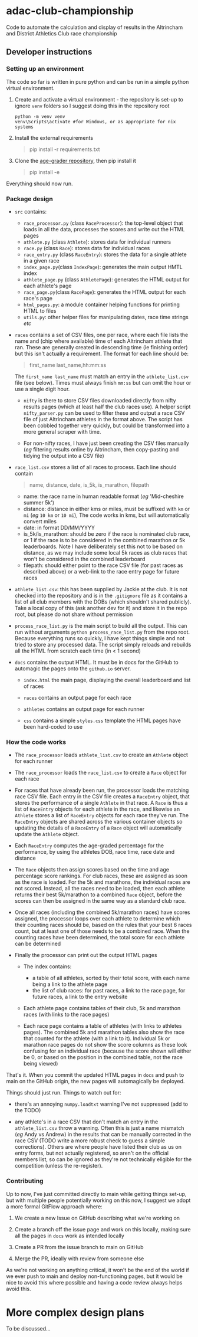 # adac-club-championship
Code to automate the calculation and display of results in the Altrincham and District Athletics Club race championship

## Developer instructions

### Setting up an environment

The code so far is written in pure python and can be run in a simple python virtual environment.

1. Create and activate a virtual environment - the repository is set-up to ignore `venv` folders so I suggest doing this in the repository root

    ```
    python -m venv venv
    venv\Scripts\activate #for Windows, or as appropriate for nix systems
    ```

2. Install the external requirements

    > pip install -r requirements.txt

3. Clone the [age-grader repository](https://github.com/jbuckner/agegrader), then pip install it

    > pip install -e <path-to-local-clone-of-agegrader-repo>

Everything should now run.

### Package design

- `src` contains:

    - `race_processor.py` (class `RaceProcessor`): the top-level object that loads in all the data, processes the scores and write out the HTML pages
    - `athlete.py` (class `Athlete`): stores data for individual runners 
    - `race.py` (class `Race`): stores data for individual races
    - `race_entry.py` (class `RaceEntry`): stores the data for a single athlete in a given race
    - `index_page.py`(class `IndexPage`): generates the main output HMTL index
    - `athlete_page.py` (class `AthletePage`): generates the HTML output for each athlete's page
    - `race_page.py`(class `RacePage`): generates the HTML output for each race's page
    - `html_pages.py`: a module container helping functions for printing HTML to files
    - `utils.py`: other helper files for manipulating dates, race time strings *etc*

- `races` contains a set of CSV files, one per race, where each file lists the name and (chip where available) time of each Altrincham athlete that ran. These
are generally created in  descending time (ie finishing order) but this isn't actually a requirement. The format for each line should be:

    > first_name last_name,hh:mm:ss

    The `first_name last_name` must match an entry in the `athlete_list.csv` file (see below). Times must always finish `mm:ss` but can omit the hour or use a single digit hour.

    - `nifty` is there to store CSV files downloaded directly from nifty results pages (which at least half the club races use). A helper script `nifty_parser.py` can be used to
    filter these and output a race CSV file of just Altrincham athletes in the format above. The script has been cobbled together very quickly, but could be transformed into a more general
    scraper with time.

    - For non-nifty races, I have just been creating the CSV files manually (*eg* filtering results online by Altrincham, then copy-pasting and tidying the output into a CSV file)

- `race_list.csv` stores a list of all races to process. Each line should contain

    > name, distance, date, is_5k, is_marathon, filepath

    - name: the race name in human readable format (*eg* 'Mid-cheshire summer 5k')
    - distance: distance in either kms or miles, must be suffixed with `km` or `mi` (*eg* `10 km` or `10 mi`), The code works in kms, but will automatically convert miles
    - date: in format DD/MM/YYYY
    - is_5k/is_marathon: should be zero if the race is nominated club race, or 1 if the race is to be considered in the combined marathon or 5k leaderboards. Note I have deliberately set this not to be
    based on distance, as we may include some local 5k races as club races that won't be considered in the combined leaderboard
    - filepath: should either point to the race CSV file (for past races as described above) or a web-link to the race entry page for future races

- `athlete_list.csv`: this has been supplied by Jackie at the club. It is not checked into the repository and is in the `.gitignore` file as it contains a list of all
club members with the DOBs (which shouldn't shared publicly). Take a local copy of this (ask another dev for it) and store it in the repo root, but please do not share
without permission

- `process_race_list.py` is the main script to build all the output. This can run without arguments `python process_race_list.py` from the repo root. Because everything
runs so quickly, I have kept things simple and not tried to store any processed data. The script simply reloads and rebuilds all the HTML from scratch each time (in < 1 second)

- `docs` contains the output HTML. It must be in docs for the GitHub to automagic the pages onto the `github.io` server.

    - `index.html` the main page, displaying the overall leaderboard and list of races

    - `races` contains an output page for each race

    - `athletes` contains an output page for each runner

    - `css` contains a simple `styles.css` template the HTML pages have been hard-coded to use

### How the code works

- The `race_processor` loads `athlete_list.csv` to create an `Athlete` object for each runner

- The `race_processor` loads the `race_list.csv` to create a `Race` object for each race

- For races that have already been run, the processor loads the matching race CSV file. Each entry in the CSV file
creates a `RaceEntry` object, that stores the performance of a single `Athlete` in that race. A `Race` is thus a list
of `RaceEntry` objects for each athlete in the race, and likewise an `Athlete` stores a list of `RaceEntry` objects
for each race they've run. The `RaceEntry` objects are shared across the various container objects so updating the details
of a `RaceEntry` of a `Race` object will automatically update the `Athlete` object.

- Each `RaceEntry` computes the age-graded percentage for the performance, by using the athletes DOB, race time, race date and distance

- The `Race` objects then assign scores based on the time and age percentage score rankings. For club races, these are assigned as soon
as the race is loaded. For the 5k and marathons, the individual races are not scored. Instead, all the races need to be loaded, then each athlete returns their best 5k/marathon
to a combined `Race` object, before the scores can then be assigned in the same way as a standard club race.

- Once all races (including the combined 5k/marathon races) have scores assigned, the processor loops over each athlete to determine which their
counting races should be, based on the rules that your best 6 races count, but at least one of those needs to be a combined race. When the counting races
have been determined, the total score for each athlete can be determined

- Finally the processor can print out the output HTML pages

    - The index contains:
        - a table of all athletes, sorted by their total score, with each name being a link to the athlete page
        - the list of club races: for past races, a link to the race page, for future races, a link to the entry website

    - Each athlete page contains tables of their club, 5k and marathon races (with links to the race pages)

    - Each race page contains a table of athletes (with links to athletes pages). The combined 5k and marathon tables also show
    the race that counted for the athlete (with a link to it). Individual 5k or marathon race pages do not show the score columns
    as these look confusing for an individual race (because the score shown will either be 0, or based on the position in the
    combined table, not the race being viewed)

That's it. When you commit the updated HTML pages in `docs` and push to main on the GitHub origin, the new pages will automagically be deployed.

Things should just run. Things to watch out for:

- there's an annoying `numpy.loadtxt` warning I've not suppressed (add to the TODO)

- any athlete's in a race CSV that don't match an entry in the `athlete_list.csv` throw a warning. Often this is just a name mismatch (*eg* Andy vs Andrew) in the results
that can be manually corrected in the race CSV (TODO write a more robust check to guess a simple corrections). Others are where people have listed their club as us on entry forms, but not actually registered, so aren't on the official members list, so can be ignored as they're not technically eligible for the competition (unless the re-register).

### Contributing

Up to now, I've just committed directly to main while getting things set-up, but with multiple people potentially working on this now, I suggest we adopt a more formal
GitFlow approach where:

1. We create a new Issue on GitHub describing what we're working on

2. Create a branch off the issue page and work on this locally, making sure all the pages in `docs` work as intended locally

3. Create a PR from the issue branch to main on GitHub

4. Merge the PR, ideally with review from someone else

As we're not working on anything critical, it won't be the end of the world if we ever push to main and deploy non-functioning pages, but it would be nice to avoid this where possible
and having a code review always helps avoid this.

# More complex design plans

To be discussed...